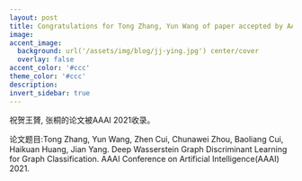 ```yaml
---
layout: post
title: Congratulations for Tong Zhang, Yun Wang of paper accepted by AAAI 21!
image:
accent_image:
  background: url('/assets/img/blog/jj-ying.jpg') center/cover
  overlay: false
accent_color: '#ccc'
theme_color: '#ccc'
description:
invert_sidebar: true
---
```


祝贺王贇, 张桐的论文被AAAI 2021收录。

论文题目:Tong Zhang, Yun Wang, Zhen Cui, Chunawei Zhou, Baoliang Cui, Haikuan Huang, Jian Yang. Deep Wasserstein Graph Discriminant Learning for Graph Classification. AAAI Conference on Artificial Intelligence(AAAI) 2021.
